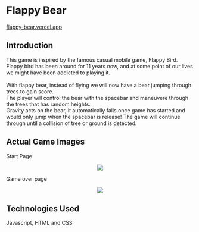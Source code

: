 # Flappy Bear
[flappy-bear.vercel.app](flappy-bear.vercel.app)
## Introduction
This game is inspired by the famous casual mobile game, Flappy Bird.
Flappy bird has been around for 11 years now, and at some point of our lives we might have been addicted to playing it. <br><br>
With flappy bear, instead of flying we will now have a bear jumping through trees to gain score. <br>
The player will control the bear with the spacebar and maneuvere through the trees that has random heights. <br>
Gravity acts on the bear, it automatically falls once game has started and would only jump when the spacebar is release!
The game will continue through until a collision of tree or ground is detected. <br>

## Actual Game Images
Start Page
<p align ="center">
<img src = url(FlappyBearStartPage.png)>
</p>
Game over page
<p align ="center">
<img src = url(FlappyBearEndPage.png)>
</p>

## Technologies Used
Javascript, HTML and CSS